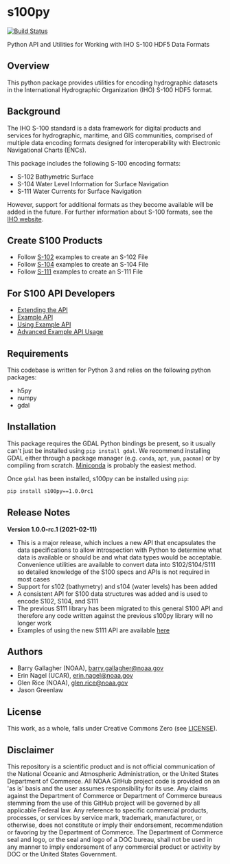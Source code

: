 s100py
======
[![Build Status](https://travis-ci.com/noaa-ocs-s100/s100py.svg?branch=master)](https://travis-ci.com/noaa-ocs-s100/s100py)

Python API and Utilities for Working with IHO S-100 HDF5 Data Formats

Overview
--------

This python package provides utilities for encoding hydrographic
datasets in the International Hydrographic Organization (IHO) S-100
HDF5 format.

Background
----------

The IHO S-100 standard is a data framework for digital products and
services for hydrographic, maritime, and GIS communities, comprised of
multiple data encoding formats designed for interoperability with
Electronic Navigational Charts (ENCs).

This package includes the following S-100 encoding formats:

-   S-102 Bathymetric Surface 
-   S-104 Water Level Information for Surface Navigation
-   S-111 Water Currents for Surface Navigation

However, support for additional formats as they become available will
be added in the future.  For further information about S-100 formats,
see the [IHO website](http://s100.iho.int/S100/).

Create S100 Products
--------------------

- Follow [S-102](https://s100py.readthedocs.io/en/latest/s102.html#) examples to create an S-102 File
- Follow [S-104](https://s100py.readthedocs.io/en/latest/s104.html#) examples to create an S-104 File
- Follow [S-111](https://s100py.readthedocs.io/en/latest/s111.html#) examples to create an S-111 File

For S100 API Developers
-----------------------

- [Extending the API](https://s100py.readthedocs.io/en/latest/extending_the_api.html)
- [Example API](https://s100py.readthedocs.io/en/latest/sample_api.html)
- [Using Example API](https://s100py.readthedocs.io/en/latest/using_sample_api.html)
- [Advanced Example API Usage](https://s100py.readthedocs.io/en/latest/more_sample_api.html)

Requirements
------------

This codebase is written for Python 3 and relies on the following python
packages:

-   h5py
-   numpy
-   gdal


Installation
------------

This package requires the GDAL Python bindings be present, so it usually can\'t 
just be installed using `pip install gdal`. We recommend installing GDAL 
either through a package manager (e.g. `conda`, `apt`, `yum`, `pacman`) 
or by compiling from scratch. [Miniconda](https://docs.conda.io/en/latest/miniconda.html) 
is probably the easiest method.

Once `gdal` has been installed, s100py can be installed using `pip`:

```bash
pip install s100py==1.0.0rc1
```

Release Notes
-------------
**Version 1.0.0-rc.1 (2021-02-11)**
- This is a major release, which inclues a new API that encapsulates the data specifications to allow
  introspection with Python to determine what data is available or should be and what data types would
  be acceptable. Convenience utilities are available to convert data into S102/S104/S111 so detailed
  knowledge of the S100 specs and APIs is not required in most cases
- Support for s102 (bathymetry) and s104 (water levels) has been added
- A consistent API for S100 data structures was added and is used to encode S102, S104, and S111
- The previous S111 library has been migrated to this general S100 API and therefore any
  code written against the previous s100py library will no longer work
- Examples of using the new S111 API are available [here](https://s100py.readthedocs.io/en/latest/s111.html#example-usage)

Authors
-------

-   Barry Gallagher (NOAA), <barry.gallagher@noaa.gov>
-   Erin Nagel (UCAR), <erin.nagel@noaa.gov>
-   Glen Rice (NOAA), <glen.rice@noaa.gov>
-   Jason Greenlaw


License
-------

This work, as a whole, falls under Creative Commons Zero (see
[LICENSE](LICENSE)).

Disclaimer
----------

This repository is a scientific product and is not official
communication of the National Oceanic and Atmospheric Administration, or
the United States Department of Commerce. All NOAA GitHub project code
is provided on an 'as is' basis and the user assumes responsibility for
its use. Any claims against the Department of Commerce or Department of
Commerce bureaus stemming from the use of this GitHub project will be
governed by all applicable Federal law. Any reference to specific
commercial products, processes, or services by service mark, trademark,
manufacturer, or otherwise, does not constitute or imply their
endorsement, recommendation or favoring by the Department of Commerce.
The Department of Commerce seal and logo, or the seal and logo of a DOC
bureau, shall not be used in any manner to imply endorsement of any
commercial product or activity by DOC or the United States Government.
